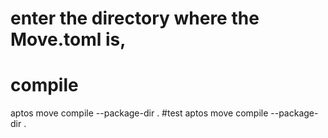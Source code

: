 # enter the directory where the Move.toml is,
# compile
aptos move compile --package-dir .
#test
aptos move compile --package-dir .
